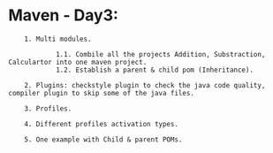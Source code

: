 # Maven - Day3:

        1. Multi modules.
        
                1.1. Combile all the projects Addition, Substraction, Calculartor into one maven project.
                1.2. Establish a parent & child pom (Inheritance).
        
        2. Plugins: checkstyle plugin to check the java code quality, compiler plugin to skip some of the java files.
        
        3. Profiles.
        
        4. Different profiles activation types.
        
        5. One example with Child & parent POMs.
